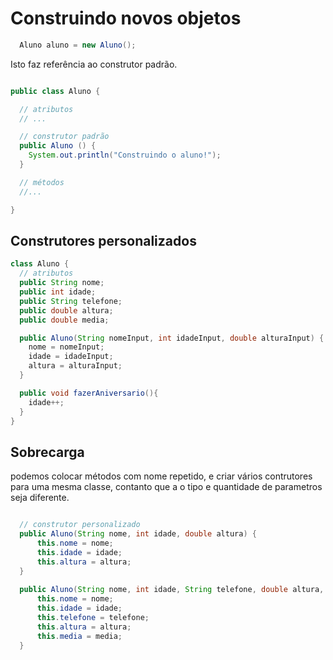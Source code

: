 # Construindo novos objetos

```java
  Aluno aluno = new Aluno();
```

Isto faz referência ao construtor padrão.

```java

public class Aluno {

  // atributos
  // ...

  // construtor padrão
  public Aluno () {
    System.out.println("Construindo o aluno!");
  }

  // métodos
  //...

}

```

## Construtores personalizados

```java
class Aluno {
  // atributos
  public String nome;
  public int idade;
  public String telefone;
  public double altura;
  public double media;

  public Aluno(String nomeInput, int idadeInput, double alturaInput) {
    nome = nomeInput;
    idade = idadeInput;
    altura = alturaInput;
  }

  public void fazerAniversario(){
    idade++;
  }
}

```

## Sobrecarga

podemos colocar métodos com nome repetido, e criar vários contrutores para uma mesma classe, contanto que a o tipo e quantidade de parametros seja diferente.

```java

  // construtor personalizado
  public Aluno(String nome, int idade, double altura) {
      this.nome = nome;
      this.idade = idade;
      this.altura = altura;
  }
  
  public Aluno(String nome, int idade, String telefone, double altura, double media) {
      this.nome = nome;
      this.idade = idade;
      this.telefone = telefone;
      this.altura = altura;
      this.media = media;
  }
  
  ```